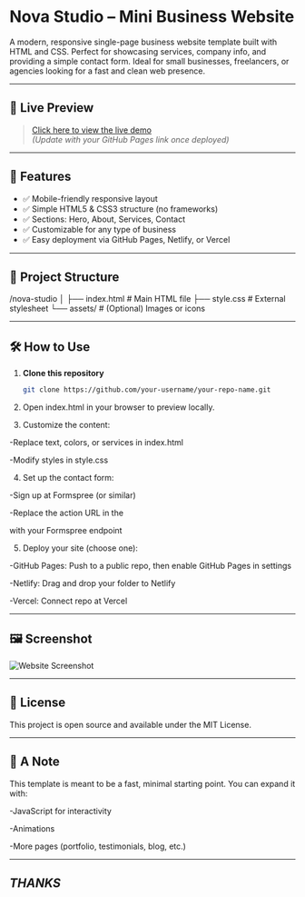 # Nova Studio – Mini Business Website

A modern, responsive single-page business website template built with HTML and CSS. Perfect for showcasing services, company info, and providing a simple contact form. Ideal for small businesses, freelancers, or agencies looking for a fast and clean web presence.

---

## 🚀 Live Preview

> [Click here to view the live demo](https://your-username.github.io/your-repo-name/)  
*(Update with your GitHub Pages link once deployed)*

---

## 📌 Features

- ✅ Mobile-friendly responsive layout
- ✅ Simple HTML5 & CSS3 structure (no frameworks)
- ✅ Sections: Hero, About, Services, Contact
- ✅ Customizable for any type of business
- ✅ Easy deployment via GitHub Pages, Netlify, or Vercel

---

## 📁 Project Structure

/nova-studio
│
├── index.html # Main HTML file
├── style.css # External stylesheet
└── assets/ # (Optional) Images or icons


---

## 🛠 How to Use

1. **Clone this repository**  
   ```bash
   git clone https://github.com/your-username/your-repo-name.git
2. Open index.html in your browser to preview locally.

3. Customize the content:

-Replace text, colors, or services in index.html

-Modify styles in style.css

4. Set up the contact form:

-Sign up at Formspree (or similar)

-Replace the action URL in the <form> with your Formspree endpoint

5. Deploy your site (choose one):

-GitHub Pages: Push to a public repo, then enable GitHub Pages in settings

-Netlify: Drag and drop your folder to Netlify

-Vercel: Connect repo at Vercel

---

## 🖼 Screenshot

![Website Screenshot](assets/screenshot.png)


---

## 📄 License
This project is open source and available under the MIT License.

---

## 💬 A Note
This template is meant to be a fast, minimal starting point. You can expand it with:

-JavaScript for interactivity

-Animations

-More pages (portfolio, testimonials, blog, etc.)

---
*THANKS*
---
